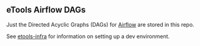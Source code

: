 ## eTools Airflow DAGs

Just the Directed Acyclic Graphs (DAGs) for [Airflow](http://pythonhosted.org/airflow/) are stored in this repo.

See [etools-infra](https://github.com/unicef/etools-infra) for information on setting up a dev environment.
